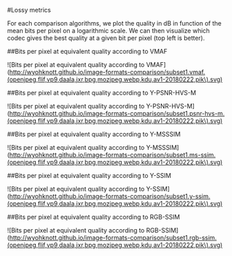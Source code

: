 #Lossy metrics

For each comparison algorithms, we plot the quality in dB in function of the mean bits per pixel on a logarithmic scale. We can then visualize which codec gives the best quality at a given bit per pixel (top left is better).

##Bits per pixel at equivalent quality according to VMAF

![Bits per pixel at equivalent quality according to VMAF](http://wyohknott.github.io/image-formats-comparison/subset1.vmaf.(openjpeg,flif,vp9,daala,jxr,bpg,mozjpeg,webp,kdu,av1-20180222,pik\).svg)

##Bits per pixel at equivalent quality according to Y-PSNR-HVS-M

![Bits per pixel at equivalent quality according to Y-PSNR-HVS-M](http://wyohknott.github.io/image-formats-comparison/subset1.psnr-hvs-m.(openjpeg,flif,vp9,daala,jxr,bpg,mozjpeg,webp,kdu,av1-20180222,pik\).svg)

##Bits per pixel at equivalent quality according to Y-MSSSIM

![Bits per pixel at equivalent quality according to Y-MSSSIM](http://wyohknott.github.io/image-formats-comparison/subset1.ms-ssim.(openjpeg,flif,vp9,daala,jxr,bpg,mozjpeg,webp,kdu,av1-20180222,pik\).svg)

##Bits per pixel at equivalent quality according to Y-SSIM

![Bits per pixel at equivalent quality according to Y-SSIM](http://wyohknott.github.io/image-formats-comparison/subset1.y-ssim.(openjpeg,flif,vp9,daala,jxr,bpg,mozjpeg,webp,kdu,av1-20180222,pik\).svg)

##Bits per pixel at equivalent quality according to RGB-SSIM

![Bits per pixel at equivalent quality according to RGB-SSIM](http://wyohknott.github.io/image-formats-comparison/subset1.rgb-ssim.(openjpeg,flif,vp9,daala,jxr,bpg,mozjpeg,webp,kdu,av1-20180222,pik\).svg)
